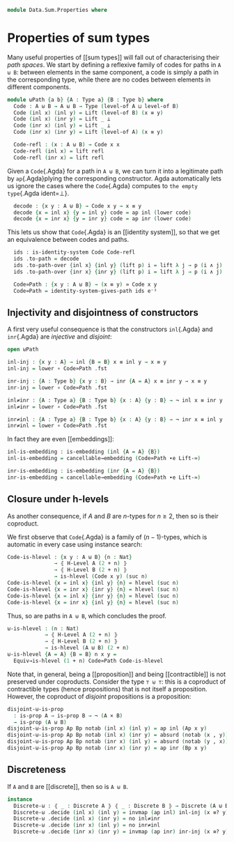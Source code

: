 <!--
```agda
open import 1Lab.Path.IdentitySystem
open import 1Lab.Function.Embedding
open import 1Lab.HLevel.Closure
open import 1Lab.HLevel
open import 1Lab.Equiv
open import 1Lab.Path
open import 1Lab.Type

open import Data.Dec.Base
open import Data.Nat.Base
open import Data.Sum.Base

open import Meta.Invariant
```
-->

```agda
module Data.Sum.Properties where
```

# Properties of sum types

<!--
```agda
private variable
  a b c d : Level
  A B C D : Type a
```
-->

Many useful properties of [[sum types]] will fall out of characterising
their *path spaces*. We start by defining a reflexive family of codes
for paths in `A ⊎ B`: between elements in the same component, a code is
simply a path in the corresponding type, while there are no codes between
elements in different components.

```agda
module ⊎Path {a b} {A : Type a} {B : Type b} where
  Code : A ⊎ B → A ⊎ B → Type (level-of A ⊔ level-of B)
  Code (inl x) (inl y) = Lift (level-of B) (x ≡ y)
  Code (inl x) (inr y) = Lift _ ⊥
  Code (inr x) (inl y) = Lift _ ⊥
  Code (inr x) (inr y) = Lift (level-of A) (x ≡ y)

  Code-refl : (x : A ⊎ B) → Code x x
  Code-refl (inl x) = lift refl
  Code-refl (inr x) = lift refl
```

Given a `Code`{.Agda} for a path in `A ⊎ B`, we can turn it into a
legitimate path by `ap`{.Agda}plying the corresponding constructor.
Agda automatically lets us ignore the cases where the `Code`{.Agda}
computes to `the empty type`{.Agda ident=⊥}.

```agda
  decode : {x y : A ⊎ B} → Code x y → x ≡ y
  decode {x = inl x} {y = inl y} code = ap inl (lower code)
  decode {x = inr x} {y = inr y} code = ap inr (lower code)
```

This lets us show that `Code`{.Agda} is an [[identity system]], so
that we get an equivalence between codes and paths.

```agda
  ids : is-identity-system Code Code-refl
  ids .to-path = decode
  ids .to-path-over {inl x} {inl y} (lift p) i = lift λ j → p (i ∧ j)
  ids .to-path-over {inr x} {inr y} (lift p) i = lift λ j → p (i ∧ j)

  Code≃Path : {x y : A ⊎ B} → (x ≡ y) ≃ Code x y
  Code≃Path = identity-system-gives-path ids e⁻¹
```

## Injectivity and disjointness of constructors

A first very useful consequence is that the constructors `inl`{.Agda}
and `inr`{.Agda} are *injective* and *disjoint*:

```agda
open ⊎Path

inl-inj : {x y : A} → inl {B = B} x ≡ inl y → x ≡ y
inl-inj = lower ∘ Code≃Path .fst

inr-inj : {A : Type b} {x y : B} → inr {A = A} x ≡ inr y → x ≡ y
inr-inj = lower ∘ Code≃Path .fst

inl≠inr : {A : Type a} {B : Type b} {x : A} {y : B} → ¬ inl x ≡ inr y
inl≠inr = lower ∘ Code≃Path .fst

inr≠inl : {A : Type a} {B : Type b} {x : A} {y : B} → ¬ inr x ≡ inl y
inr≠inl = lower ∘ Code≃Path .fst
```

In fact they are even [[embeddings]]:

```agda
inl-is-embedding : is-embedding (inl {A = A} {B})
inl-is-embedding = cancellable→embedding (Code≃Path ∙e Lift-≃)

inr-is-embedding : is-embedding (inr {A = A} {B})
inr-is-embedding = cancellable→embedding (Code≃Path ∙e Lift-≃)
```

## Closure under h-levels

As another consequence, if $A$ and $B$ are $n$-types for $n \ge 2$,
then so is their coproduct.

We first observe that `Code`{.Agda} is a family of $(n-1)$-types, which
is automatic in every case using instance search:

```agda
Code-is-hlevel : {x y : A ⊎ B} {n : Nat}
               → ⦃ H-Level A (2 + n) ⦄
               → ⦃ H-Level B (2 + n) ⦄
               → is-hlevel (Code x y) (suc n)
Code-is-hlevel {x = inl x} {inl y} {n} = hlevel (suc n)
Code-is-hlevel {x = inr x} {inr y} {n} = hlevel (suc n)
Code-is-hlevel {x = inl x} {inr y} {n} = hlevel (suc n)
Code-is-hlevel {x = inr x} {inl y} {n} = hlevel (suc n)
```

Thus, so are paths in `A ⊎ B`, which concludes the proof.

```agda
⊎-is-hlevel : (n : Nat)
            → ⦃ H-Level A (2 + n) ⦄
            → ⦃ H-Level B (2 + n) ⦄
            → is-hlevel (A ⊎ B) (2 + n)
⊎-is-hlevel {A = A} {B = B} n x y =
  Equiv→is-hlevel (1 + n) Code≃Path Code-is-hlevel
```

<!--
```agda
instance
  H-Level-⊎ : ∀ {n} ⦃ _ : 2 ≤ n ⦄ ⦃ _ : H-Level A n ⦄ ⦃ _ : H-Level B n ⦄ → H-Level (A ⊎ B) n
  H-Level-⊎ {n = suc (suc n)} ⦃ s≤s (s≤s p) ⦄ = hlevel-instance $
    ⊎-is-hlevel _
```
-->

Note that, in general, being a [[proposition]] and being [[contractible]]
is not preserved under coproducts. Consider the type `⊤ ⊎ ⊤`: this
is a coproduct of contractible types (hence propositions) that is not
itself a proposition. However, the coproduct of _disjoint_ propositions
is a proposition:

```agda
disjoint-⊎-is-prop
  : is-prop A → is-prop B → ¬ (A × B)
  → is-prop (A ⊎ B)
disjoint-⊎-is-prop Ap Bp notab (inl x) (inl y) = ap inl (Ap x y)
disjoint-⊎-is-prop Ap Bp notab (inl x) (inr y) = absurd (notab (x , y))
disjoint-⊎-is-prop Ap Bp notab (inr x) (inl y) = absurd (notab (y , x))
disjoint-⊎-is-prop Ap Bp notab (inr x) (inr y) = ap inr (Bp x y)
```

## Discreteness

If `A` and `B` are [[discrete]], then so is `A ⊎ B`.

```agda
instance
  Discrete-⊎ : ⦃ _ : Discrete A ⦄ ⦃ _ : Discrete B ⦄ → Discrete (A ⊎ B)
  Discrete-⊎ .decide (inl x) (inl y) = invmap (ap inl) inl-inj (x ≡? y)
  Discrete-⊎ .decide (inl x) (inr y) = no inl≠inr
  Discrete-⊎ .decide (inr x) (inl y) = no inr≠inl
  Discrete-⊎ .decide (inr x) (inr y) = invmap (ap inr) inr-inj (x ≡? y)
```

